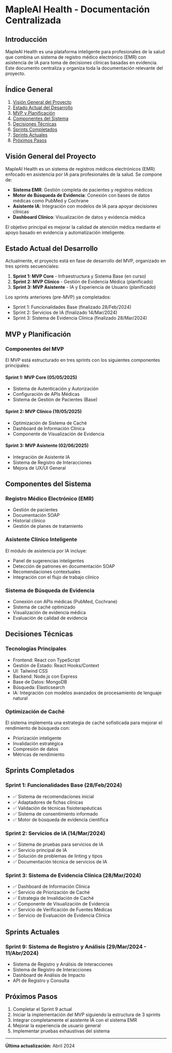 # MapleAI Health - Documentación Centralizada

## Introducción

MapleAI Health es una plataforma inteligente para profesionales de la salud que combina un sistema de registro médico electrónico (EMR) con asistencia de IA para toma de decisiones clínicas basadas en evidencia. Este documento centraliza y organiza toda la documentación relevante del proyecto.

## Índice General

1. [Visión General del Proyecto](#visión-general-del-proyecto)
2. [Estado Actual del Desarrollo](#estado-actual-del-desarrollo)
3. [MVP y Planificación](#mvp-y-planificación)
4. [Componentes del Sistema](#componentes-del-sistema)
5. [Decisiones Técnicas](#decisiones-técnicas)
6. [Sprints Completados](#sprints-completados)
7. [Sprints Actuales](#sprints-actuales)
8. [Próximos Pasos](#próximos-pasos)

## Visión General del Proyecto

MapleAI Health es un sistema de registros médicos electrónicos (EMR) enfocado en asistencia por IA para profesionales de la salud. Se compone de:

- **Sistema EMR**: Gestión completa de pacientes y registros médicos
- **Motor de Búsqueda de Evidencia**: Conexión con bases de datos médicas como PubMed y Cochrane
- **Asistente IA**: Integración con modelos de IA para apoyar decisiones clínicas
- **Dashboard Clínico**: Visualización de datos y evidencia médica

El objetivo principal es mejorar la calidad de atención médica mediante el apoyo basado en evidencia y automatización inteligente.

## Estado Actual del Desarrollo

Actualmente, el proyecto está en fase de desarrollo del MVP, organizado en tres sprints secuenciales:

1. **Sprint 1: MVP Core** - Infraestructura y Sistema Base (en curso)
2. **Sprint 2: MVP Clínico** - Gestión de Evidencia Médica (planificado)
3. **Sprint 3: MVP Asistente** - IA y Experiencia de Usuario (planificado)

Los sprints anteriores (pre-MVP) ya completados:
- Sprint 1: Funcionalidades Base (finalizado 28/Feb/2024)
- Sprint 2: Servicios de IA (finalizado 14/Mar/2024)
- Sprint 3: Sistema de Evidencia Clínica (finalizado 28/Mar/2024)

## MVP y Planificación

### Componentes del MVP

El MVP está estructurado en tres sprints con los siguientes componentes principales:

#### Sprint 1: MVP Core (05/05/2025)
- Sistema de Autenticación y Autorización
- Configuración de APIs Médicas
- Sistema de Gestión de Pacientes (Base)

#### Sprint 2: MVP Clínico (19/05/2025)
- Optimización de Sistema de Caché
- Dashboard de Información Clínica
- Componente de Visualización de Evidencia

#### Sprint 3: MVP Asistente (02/06/2025)
- Integración de Asistente IA
- Sistema de Registro de Interacciones
- Mejora de UX/UI General

## Componentes del Sistema

### Registro Médico Electrónico (EMR)
- Gestión de pacientes
- Documentación SOAP
- Historial clínico
- Gestión de planes de tratamiento

### Asistente Clínico Inteligente
El módulo de asistencia por IA incluye:
- Panel de sugerencias inteligentes
- Detección de patrones en documentación SOAP
- Recomendaciones contextuales
- Integración con el flujo de trabajo clínico

### Sistema de Búsqueda de Evidencia
- Conexión con APIs médicas (PubMed, Cochrane)
- Sistema de caché optimizado
- Visualización de evidencia médica
- Evaluación de calidad de evidencia

## Decisiones Técnicas

### Tecnologías Principales
- Frontend: React con TypeScript
- Gestión de Estado: React Hooks/Context
- UI: Tailwind CSS
- Backend: Node.js con Express
- Base de Datos: MongoDB
- Búsqueda: Elasticsearch
- IA: Integración con modelos avanzados de procesamiento de lenguaje natural

### Optimización de Caché
El sistema implementa una estrategia de caché sofisticada para mejorar el rendimiento de búsqueda con:
- Priorización inteligente
- Invalidación estratégica
- Compresión de datos
- Métricas de rendimiento

## Sprints Completados

### Sprint 1: Funcionalidades Base (28/Feb/2024)
- ✅ Sistema de recomendaciones inicial
- ✅ Adaptadores de fichas clínicas
- ✅ Validación de técnicas fisioterapéuticas
- ✅ Sistema de consentimiento informado
- ✅ Motor de búsqueda de evidencia científica

### Sprint 2: Servicios de IA (14/Mar/2024)
- ✅ Sistema de pruebas para servicios de IA
- ✅ Servicio principal de IA
- ✅ Solución de problemas de linting y tipos
- ✅ Documentación técnica de servicios de IA

### Sprint 3: Sistema de Evidencia Clínica (28/Mar/2024)
- ✅ Dashboard de Información Clínica
- ✅ Servicio de Priorización de Caché
- ✅ Estrategia de Invalidación de Caché
- ✅ Componente de Visualización de Evidencia
- ✅ Servicio de Verificación de Fuentes Médicas
- ✅ Servicio de Evaluación de Evidencia Clínica

## Sprints Actuales

### Sprint 9: Sistema de Registro y Análisis (29/Mar/2024 - 11/Abr/2024)
- Sistema de Registro y Análisis de Interacciones
- Sistema de Registro de Interacciones
- Dashboard de Análisis de Impacto
- API de Registro y Consulta

## Próximos Pasos

1. Completar el Sprint 9 actual
2. Iniciar la implementación del MVP siguiendo la estructura de 3 sprints
3. Integrar completamente el asistente IA con el sistema EMR
4. Mejorar la experiencia de usuario general
5. Implementar pruebas exhaustivas del sistema

---

**Última actualización:** Abril 2024 